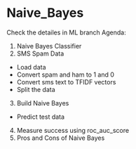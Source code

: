 # Naive_Bayes

Check the detailes in ML branch
Agenda:
1. Naive Bayes Classifier
2. SMS Spam Data
- Load data
- Convert spam and ham to 1 and 0
- Convert sms text to TFIDF vectors
- Split the data 
3. Build Naive Bayes
- Predict test data
4. Measure success using roc_auc_score
5. Pros and Cons of Naive Bayes
